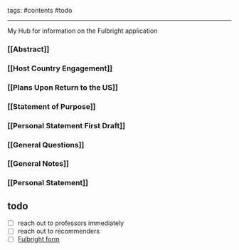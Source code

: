tags: #contents #todo 
___
My Hub for information on the Fulbright application

### [[Abstract]]
### [[Host Country Engagement]]
### [[Plans Upon Return to the US]]
### [[Statement of Purpose]]
### [[Personal Statement First Draft]]
### [[General Questions]]
### [[General Notes]]
### [[Personal Statement]]

## todo
- [ ] reach out to professors immediately
- [ ] reach out to recommenders
- [ ] [Fulbright form](https://forms.haverford.edu/view.php?id=930232&mf_resume=148fdedab7)
